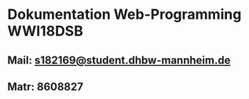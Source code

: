 # Dokumentation Web-Programming WWI18DSB
## Mail: s182169@student.dhbw-mannheim.de
## Matr: 8608827
